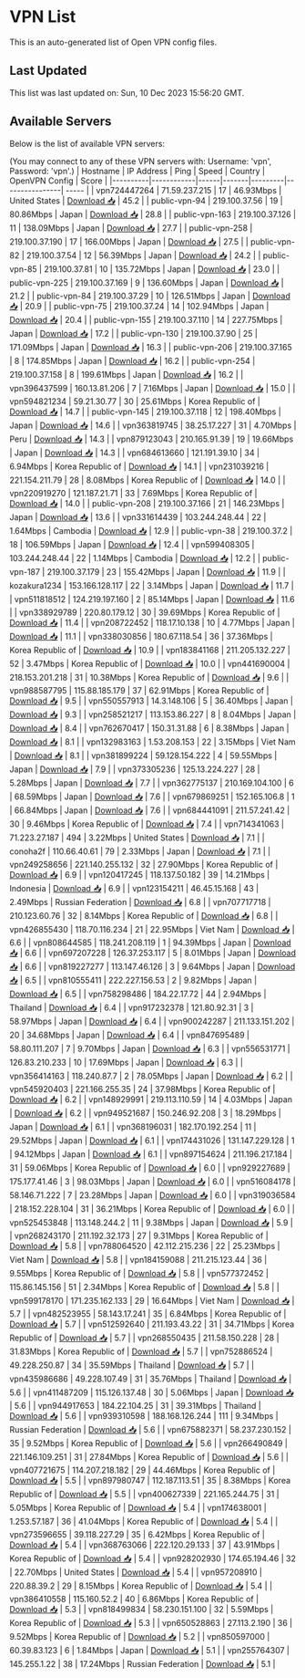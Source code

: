 # VPN List

This is an auto-generated list of Open VPN config files.

## Last Updated

This list was last updated on: Sun, 10 Dec 2023 15:56:20 GMT.

## Available Servers

Below is the list of available VPN servers:

(You may connect to any of these VPN servers with: Username: 'vpn', Password: 'vpn'.)
| Hostname | IP Address | Ping | Speed | Country | OpenVPN Config | Score |
|----------|------------|------|-------|---------|----------------| ----- |
| vpn724447264 | 71.59.237.215 | 17 | 46.93Mbps | United States | [Download 📥](./configs/server_0_US.ovpn) | 45.2 |
| public-vpn-94 | 219.100.37.56 | 19 | 80.86Mbps | Japan | [Download 📥](./configs/server_1_JP.ovpn) | 28.8 |
| public-vpn-163 | 219.100.37.126 | 11 | 138.09Mbps | Japan | [Download 📥](./configs/server_2_JP.ovpn) | 27.7 |
| public-vpn-258 | 219.100.37.190 | 17 | 166.00Mbps | Japan | [Download 📥](./configs/server_3_JP.ovpn) | 27.5 |
| public-vpn-82 | 219.100.37.54 | 12 | 56.39Mbps | Japan | [Download 📥](./configs/server_4_JP.ovpn) | 24.2 |
| public-vpn-85 | 219.100.37.81 | 10 | 135.72Mbps | Japan | [Download 📥](./configs/server_5_JP.ovpn) | 23.0 |
| public-vpn-225 | 219.100.37.169 | 9 | 136.60Mbps | Japan | [Download 📥](./configs/server_6_JP.ovpn) | 21.2 |
| public-vpn-84 | 219.100.37.29 | 10 | 126.51Mbps | Japan | [Download 📥](./configs/server_7_JP.ovpn) | 20.9 |
| public-vpn-75 | 219.100.37.24 | 14 | 102.94Mbps | Japan | [Download 📥](./configs/server_8_JP.ovpn) | 20.4 |
| public-vpn-155 | 219.100.37.110 | 14 | 227.75Mbps | Japan | [Download 📥](./configs/server_9_JP.ovpn) | 17.2 |
| public-vpn-130 | 219.100.37.90 | 25 | 171.09Mbps | Japan | [Download 📥](./configs/server_10_JP.ovpn) | 16.3 |
| public-vpn-206 | 219.100.37.165 | 8 | 174.85Mbps | Japan | [Download 📥](./configs/server_11_JP.ovpn) | 16.2 |
| public-vpn-254 | 219.100.37.158 | 8 | 199.61Mbps | Japan | [Download 📥](./configs/server_12_JP.ovpn) | 16.2 |
| vpn396437599 | 160.13.81.206 | 7 | 7.16Mbps | Japan | [Download 📥](./configs/server_13_JP.ovpn) | 15.0 |
| vpn594821234 | 59.21.30.77 | 30 | 25.61Mbps | Korea Republic of | [Download 📥](./configs/server_14_KR.ovpn) | 14.7 |
| public-vpn-145 | 219.100.37.118 | 12 | 198.40Mbps | Japan | [Download 📥](./configs/server_15_JP.ovpn) | 14.6 |
| vpn363819745 | 38.25.17.227 | 31 | 4.70Mbps | Peru | [Download 📥](./configs/server_16_PE.ovpn) | 14.3 |
| vpn879123043 | 210.165.91.39 | 19 | 19.66Mbps | Japan | [Download 📥](./configs/server_17_JP.ovpn) | 14.3 |
| vpn684613660 | 121.191.39.10 | 34 | 6.94Mbps | Korea Republic of | [Download 📥](./configs/server_18_KR.ovpn) | 14.1 |
| vpn231039216 | 221.154.211.79 | 28 | 8.08Mbps | Korea Republic of | [Download 📥](./configs/server_19_KR.ovpn) | 14.0 |
| vpn220919270 | 121.187.21.71 | 33 | 7.69Mbps | Korea Republic of | [Download 📥](./configs/server_20_KR.ovpn) | 14.0 |
| public-vpn-208 | 219.100.37.166 | 21 | 146.23Mbps | Japan | [Download 📥](./configs/server_21_JP.ovpn) | 13.6 |
| vpn331614439 | 103.244.248.44 | 22 | 1.64Mbps | Cambodia | [Download 📥](./configs/server_22_KH.ovpn) | 12.9 |
| public-vpn-38 | 219.100.37.2 | 18 | 106.59Mbps | Japan | [Download 📥](./configs/server_23_JP.ovpn) | 12.4 |
| vpn599408305 | 103.244.248.44 | 22 | 1.14Mbps | Cambodia | [Download 📥](./configs/server_24_KH.ovpn) | 12.2 |
| public-vpn-187 | 219.100.37.179 | 23 | 155.42Mbps | Japan | [Download 📥](./configs/server_25_JP.ovpn) | 11.9 |
| kozakura1234 | 153.166.128.117 | 22 | 3.14Mbps | Japan | [Download 📥](./configs/server_26_JP.ovpn) | 11.7 |
| vpn511818512 | 124.219.197.160 | 2 | 85.14Mbps | Japan | [Download 📥](./configs/server_27_JP.ovpn) | 11.6 |
| vpn338929789 | 220.80.179.12 | 30 | 39.69Mbps | Korea Republic of | [Download 📥](./configs/server_28_KR.ovpn) | 11.4 |
| vpn208722452 | 118.17.10.138 | 10 | 4.77Mbps | Japan | [Download 📥](./configs/server_29_JP.ovpn) | 11.1 |
| vpn338030856 | 180.67.118.54 | 36 | 37.36Mbps | Korea Republic of | [Download 📥](./configs/server_30_KR.ovpn) | 10.9 |
| vpn183841168 | 211.205.132.227 | 52 | 3.47Mbps | Korea Republic of | [Download 📥](./configs/server_31_KR.ovpn) | 10.0 |
| vpn441690004 | 218.153.201.218 | 31 | 10.38Mbps | Korea Republic of | [Download 📥](./configs/server_32_KR.ovpn) | 9.6 |
| vpn988587795 | 115.88.185.179 | 37 | 62.91Mbps | Korea Republic of | [Download 📥](./configs/server_33_KR.ovpn) | 9.5 |
| vpn550557913 | 14.3.148.106 | 5 | 36.40Mbps | Japan | [Download 📥](./configs/server_34_JP.ovpn) | 9.3 |
| vpn258521217 | 113.153.86.227 | 8 | 8.04Mbps | Japan | [Download 📥](./configs/server_35_JP.ovpn) | 8.4 |
| vpn762670417 | 150.31.31.88 | 6 | 8.38Mbps | Japan | [Download 📥](./configs/server_36_JP.ovpn) | 8.1 |
| vpn132983163 | 1.53.208.153 | 22 | 3.15Mbps | Viet Nam | [Download 📥](./configs/server_37_VN.ovpn) | 8.1 |
| vpn381899224 | 59.128.154.222 | 4 | 59.55Mbps | Japan | [Download 📥](./configs/server_38_JP.ovpn) | 7.9 |
| vpn373305236 | 125.13.224.227 | 28 | 5.28Mbps | Japan | [Download 📥](./configs/server_39_JP.ovpn) | 7.7 |
| vpn362775137 | 210.169.104.100 | 6 | 68.59Mbps | Japan | [Download 📥](./configs/server_40_JP.ovpn) | 7.6 |
| vpn679869251 | 152.165.106.8 | 1 | 66.84Mbps | Japan | [Download 📥](./configs/server_41_JP.ovpn) | 7.6 |
| vpn684441091 | 211.57.241.42 | 30 | 9.46Mbps | Korea Republic of | [Download 📥](./configs/server_42_KR.ovpn) | 7.4 |
| vpn714341063 | 71.223.27.187 | 494 | 3.22Mbps | United States | [Download 📥](./configs/server_43_US.ovpn) | 7.1 |
| conoha2f | 110.66.40.61 | 79 | 2.33Mbps | Japan | [Download 📥](./configs/server_44_JP.ovpn) | 7.1 |
| vpn249258656 | 221.140.255.132 | 32 | 27.90Mbps | Korea Republic of | [Download 📥](./configs/server_45_KR.ovpn) | 6.9 |
| vpn120417245 | 118.137.50.182 | 39 | 14.21Mbps | Indonesia | [Download 📥](./configs/server_46_ID.ovpn) | 6.9 |
| vpn123154211 | 46.45.15.168 | 43 | 2.49Mbps | Russian Federation | [Download 📥](./configs/server_47_RU.ovpn) | 6.8 |
| vpn707717718 | 210.123.60.76 | 32 | 8.14Mbps | Korea Republic of | [Download 📥](./configs/server_48_KR.ovpn) | 6.8 |
| vpn426855430 | 118.70.116.234 | 21 | 22.95Mbps | Viet Nam | [Download 📥](./configs/server_49_VN.ovpn) | 6.6 |
| vpn808644585 | 118.241.208.119 | 1 | 94.39Mbps | Japan | [Download 📥](./configs/server_50_JP.ovpn) | 6.6 |
| vpn697207228 | 126.37.253.117 | 5 | 8.01Mbps | Japan | [Download 📥](./configs/server_51_JP.ovpn) | 6.6 |
| vpn819227277 | 113.147.46.126 | 3 | 9.64Mbps | Japan | [Download 📥](./configs/server_52_JP.ovpn) | 6.5 |
| vpn810555411 | 222.227.156.53 | 2 | 9.82Mbps | Japan | [Download 📥](./configs/server_53_JP.ovpn) | 6.5 |
| vpn758298486 | 184.22.17.72 | 44 | 2.94Mbps | Thailand | [Download 📥](./configs/server_54_TH.ovpn) | 6.4 |
| vpn917232378 | 121.80.92.31 | 3 | 58.97Mbps | Japan | [Download 📥](./configs/server_55_JP.ovpn) | 6.4 |
| vpn900242287 | 211.133.151.202 | 20 | 34.68Mbps | Japan | [Download 📥](./configs/server_56_JP.ovpn) | 6.4 |
| vpn847695489 | 58.80.111.207 | 7 | 9.70Mbps | Japan | [Download 📥](./configs/server_57_JP.ovpn) | 6.3 |
| vpn556531771 | 126.83.210.233 | 10 | 17.69Mbps | Japan | [Download 📥](./configs/server_58_JP.ovpn) | 6.3 |
| vpn356414163 | 118.240.87.7 | 2 | 78.05Mbps | Japan | [Download 📥](./configs/server_59_JP.ovpn) | 6.2 |
| vpn545920403 | 221.166.255.35 | 24 | 37.98Mbps | Korea Republic of | [Download 📥](./configs/server_60_KR.ovpn) | 6.2 |
| vpn148929991 | 219.113.110.59 | 14 | 4.03Mbps | Japan | [Download 📥](./configs/server_61_JP.ovpn) | 6.2 |
| vpn949521687 | 150.246.92.208 | 3 | 18.29Mbps | Japan | [Download 📥](./configs/server_62_JP.ovpn) | 6.1 |
| vpn368196031 | 182.170.192.254 | 11 | 29.52Mbps | Japan | [Download 📥](./configs/server_63_JP.ovpn) | 6.1 |
| vpn174431026 | 131.147.229.128 | 1 | 94.12Mbps | Japan | [Download 📥](./configs/server_64_JP.ovpn) | 6.1 |
| vpn897154624 | 211.196.217.184 | 31 | 59.06Mbps | Korea Republic of | [Download 📥](./configs/server_65_KR.ovpn) | 6.0 |
| vpn929227689 | 175.177.41.46 | 3 | 98.03Mbps | Japan | [Download 📥](./configs/server_66_JP.ovpn) | 6.0 |
| vpn516084178 | 58.146.71.222 | 7 | 23.28Mbps | Japan | [Download 📥](./configs/server_67_JP.ovpn) | 6.0 |
| vpn319036584 | 218.152.228.104 | 31 | 36.21Mbps | Korea Republic of | [Download 📥](./configs/server_68_KR.ovpn) | 6.0 |
| vpn525453848 | 113.148.244.2 | 11 | 9.38Mbps | Japan | [Download 📥](./configs/server_69_JP.ovpn) | 5.9 |
| vpn268243170 | 211.192.32.173 | 27 | 9.31Mbps | Korea Republic of | [Download 📥](./configs/server_70_KR.ovpn) | 5.8 |
| vpn788064520 | 42.112.215.236 | 22 | 25.23Mbps | Viet Nam | [Download 📥](./configs/server_71_VN.ovpn) | 5.8 |
| vpn184159088 | 211.215.123.44 | 36 | 9.55Mbps | Korea Republic of | [Download 📥](./configs/server_72_KR.ovpn) | 5.8 |
| vpn577372452 | 115.86.145.156 | 51 | 2.34Mbps | Korea Republic of | [Download 📥](./configs/server_73_KR.ovpn) | 5.8 |
| vpn599178170 | 171.235.162.133 | 29 | 16.64Mbps | Viet Nam | [Download 📥](./configs/server_74_VN.ovpn) | 5.7 |
| vpn482523955 | 58.143.17.241 | 35 | 6.84Mbps | Korea Republic of | [Download 📥](./configs/server_75_KR.ovpn) | 5.7 |
| vpn512592640 | 211.193.43.22 | 31 | 34.71Mbps | Korea Republic of | [Download 📥](./configs/server_76_KR.ovpn) | 5.7 |
| vpn268550435 | 211.58.150.228 | 28 | 31.83Mbps | Korea Republic of | [Download 📥](./configs/server_77_KR.ovpn) | 5.7 |
| vpn752886524 | 49.228.250.87 | 34 | 35.59Mbps | Thailand | [Download 📥](./configs/server_78_TH.ovpn) | 5.7 |
| vpn435986686 | 49.228.107.49 | 31 | 35.76Mbps | Thailand | [Download 📥](./configs/server_79_TH.ovpn) | 5.6 |
| vpn411487209 | 115.126.137.48 | 30 | 5.06Mbps | Japan | [Download 📥](./configs/server_80_JP.ovpn) | 5.6 |
| vpn944917653 | 184.22.104.25 | 31 | 39.31Mbps | Thailand | [Download 📥](./configs/server_81_TH.ovpn) | 5.6 |
| vpn939310598 | 188.168.126.244 | 111 | 9.34Mbps | Russian Federation | [Download 📥](./configs/server_82_RU.ovpn) | 5.6 |
| vpn675882371 | 58.237.230.152 | 35 | 9.52Mbps | Korea Republic of | [Download 📥](./configs/server_83_KR.ovpn) | 5.6 |
| vpn266490849 | 221.146.109.251 | 31 | 27.84Mbps | Korea Republic of | [Download 📥](./configs/server_84_KR.ovpn) | 5.6 |
| vpn407721675 | 114.207.218.182 | 29 | 44.46Mbps | Korea Republic of | [Download 📥](./configs/server_85_KR.ovpn) | 5.5 |
| vpn897980747 | 112.187.113.51 | 35 | 8.38Mbps | Korea Republic of | [Download 📥](./configs/server_86_KR.ovpn) | 5.5 |
| vpn400627339 | 221.165.244.75 | 31 | 5.05Mbps | Korea Republic of | [Download 📥](./configs/server_87_KR.ovpn) | 5.4 |
| vpn174638001 | 1.253.57.187 | 36 | 41.04Mbps | Korea Republic of | [Download 📥](./configs/server_88_KR.ovpn) | 5.4 |
| vpn273596655 | 39.118.227.29 | 35 | 6.42Mbps | Korea Republic of | [Download 📥](./configs/server_89_KR.ovpn) | 5.4 |
| vpn368763066 | 222.120.29.133 | 37 | 43.91Mbps | Korea Republic of | [Download 📥](./configs/server_90_KR.ovpn) | 5.4 |
| vpn928202930 | 174.65.194.46 | 32 | 22.70Mbps | United States | [Download 📥](./configs/server_91_US.ovpn) | 5.4 |
| vpn957208910 | 220.88.39.2 | 29 | 8.15Mbps | Korea Republic of | [Download 📥](./configs/server_92_KR.ovpn) | 5.4 |
| vpn386410558 | 115.160.52.2 | 40 | 6.86Mbps | Korea Republic of | [Download 📥](./configs/server_93_KR.ovpn) | 5.3 |
| vpn818499834 | 58.230.151.100 | 32 | 5.59Mbps | Korea Republic of | [Download 📥](./configs/server_94_KR.ovpn) | 5.3 |
| vpn650528863 | 27.113.2.190 | 36 | 9.52Mbps | Korea Republic of | [Download 📥](./configs/server_95_KR.ovpn) | 5.2 |
| vpn850597000 | 60.39.83.123 | 6 | 1.84Mbps | Japan | [Download 📥](./configs/server_96_JP.ovpn) | 5.1 |
| vpn255764307 | 145.255.1.22 | 38 | 17.24Mbps | Russian Federation | [Download 📥](./configs/server_97_RU.ovpn) | 5.1 |
